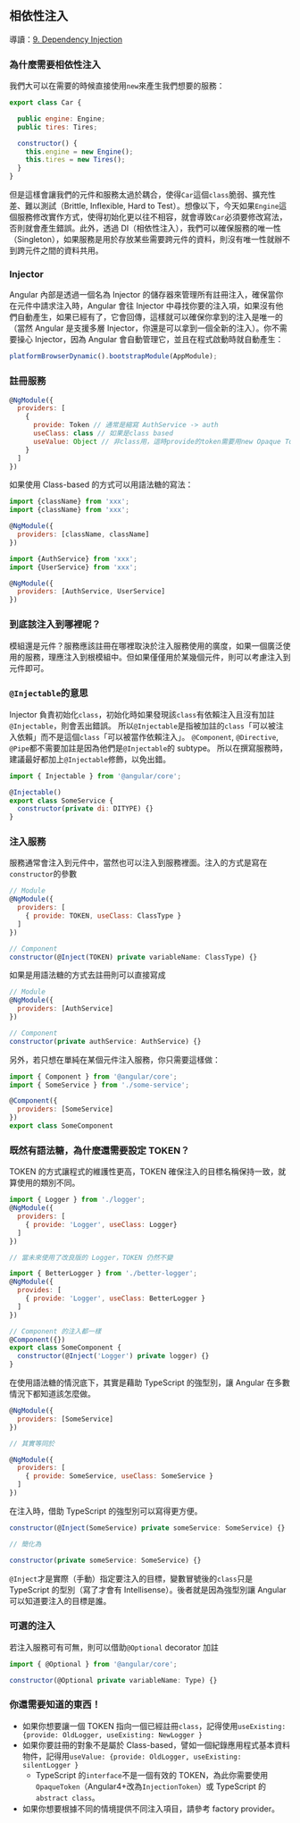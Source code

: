 ## 相依性注入
導讀：[9. Dependency Injection](https://angular.io/docs/ts/latest/guide/dependency-injection.html)


### 為什麼需要相依性注入
我們大可以在需要的時候直接使用`new`來產生我們想要的服務：

```javascript
export class Car {

  public engine: Engine;
  public tires: Tires;

  constructor() {
    this.engine = new Engine();
    this.tires = new Tires();
  }
}
```
但是這樣會讓我們的元件和服務太過於耦合，使得`Car`這個`class`脆弱、擴充性差、難以測試（Brittle, Inflexible, Hard to Test）。想像以下，今天如果`Engine`這個服務修改實作方式，使得初始化更以往不相容，就會導致`Car`必須要修改寫法，否則就會產生錯誤。此外，透過 DI（相依性注入），我們可以確保服務的唯一性（Singleton），如果服務是用於存放某些需要跨元件的資料，則沒有唯一性就辦不到跨元件之間的資料共用。


### Injector
Angular 內部是透過一個名為 Injector 的儲存器來管理所有註冊注入，確保當你在元件中請求注入時，Angular 會往 Injector 中尋找你要的注入項，如果沒有他們自動產生，如果已經有了，它會回傳，這樣就可以確保你拿到的注入是唯一的（當然 Angular 是支援多層 Injector，你還是可以拿到一個全新的注入）。你不需要操心 Injector，因為 Angular 會自動管理它，並且在程式啟動時就自動產生：

```javascript
platformBrowserDynamic().bootstrapModule(AppModule);
```


### 註冊服務
```javascript
@NgModule({
  providers: [
    {
      provide: Token // 通常是縮寫 AuthService -> auth
      useClass: class // 如果是class based
      useValue: Object // 非class用，這時provide的token需要用new Opaque Token 產生
    }
  ]
})
```

如果使用 Class-based 的方式可以用語法糖的寫法：
```javascript
import {className} from 'xxx';
import {className} from 'xxx';

@NgModule({
  providers: [className, className]
})

import {AuthService} from 'xxx';
import {UserService} from 'xxx';

@NgModule({
  providers: [AuthService, UserService]
})
```

### 到底該注入到哪裡呢？
模組還是元件？服務應該註冊在哪裡取決於注入服務使用的廣度，如果一個廣泛使用的服務，理應注入到根模組中。但如果僅僅用於某幾個元件，則可以考慮注入到元件即可。

### `@Injectable`的意思
Injector 負責初始化`class`，初始化時如果發現該`class`有依賴注入且沒有加註`@Injectable`，則會丟出錯誤。
所以`@Injectable`是指被加註的`class`「可以被注入依賴」而不是這個`class`「可以被當作依賴注入」。
`@Component`, `@Directive`, `@Pipe`都不需要加註是因為他們是`@Injectable`的 subtype。
所以在撰寫服務時，建議最好都加上`@Injectable`修飾，以免出錯。

```javascript
import { Injectable } from '@angular/core';

@Injectable()
export class SomeService {
  constructor(private di: DITYPE) {}
}
```


### 注入服務
服務通常會注入到元件中，當然也可以注入到服務裡面。注入的方式是寫在`constructor`的參數
```javascript
// Module
@NgModule({
  providers: [
    { provide: TOKEN, useClass: ClassType }
  ]
})

// Component
constructor(@Inject(TOKEN) private variableName: ClassType) {}
```
如果是用語法糖的方式去註冊則可以直接寫成
```javascript
// Module
@NgModule({
  providers: [AuthService]
})

// Component
constructor(private authService: AuthService) {}
```

另外，若只想在單純在某個元件注入服務，你只需要這樣做：
```javascript
import { Component } from '@angular/core';
import { SomeService } from './some-service';

@Component({
  providers: [SomeService]
})
export class SomeComponent
```


### 既然有語法糖，為什麼還需要設定 TOKEN？
TOKEN 的方式讓程式的維護性更高，TOKEN 確保注入的目標名稱保持一致，就算使用的類別不同。

```javascript
import { Logger } from './logger';
@NgModule({
  providers: [
    { provide: 'Logger', useClass: Logger}
  ]
})

// 當未來使用了改良版的 Logger，TOKEN 仍然不變

import { BetterLogger } from './better-logger';
@NgModule({
  provides: [
    { provide: 'Logger', useClass: BetterLogger }
  ]
})

// Component 的注入都一樣
@Component({})
export class SomeComponent {
  constructor(@Inject('Logger') private logger) {}
}
```

在使用語法糖的情況底下，其實是藉助 TypeScript 的強型別，讓 Angular 在多數情況下都知道該怎麼做。
```javascript
@NgModule({
  providers: [SomeService]
})

// 其實等同於

@NgModule({
  providers: [
    { provide: SomeService, useClass: SomeService }
  ]
})
```
在注入時，借助 TypeScript 的強型別可以寫得更方便。
```javascript
constructor(@Inject(SomeService) private someService: SomeService) {}

// 簡化為

constructor(private someService: SomeService) {}
```

`@Inject`才是實際（手動）指定要注入的目標，變數冒號後的`class`只是 TypeScript 的型別（寫了才會有 Intellisense）。後者就是因為強型別讓 Angular 可以知道要注入的目標是誰。


### 可選的注入
若注入服務可有可無，則可以借助`@Optional` decorator 加註
```javascript
import { @Optional } from '@angular/core';

constructor(@Optional private variableName: Type) {}
```

### 你還需要知道的東西！
- 如果你想要讓一個 TOKEN 指向一個已經註冊`class`，記得使用`useExisting: {provide: OldLogger, useExisting: NewLogger }`
- 如果你要註冊的對象不是屬於 Class-based，譬如一個紀錄應用程式基本資料物件，記得用`useValue: {provide: OldLogger, useExisting: silentLogger }`
  - TypeScript 的`interface`不是一個有效的 TOKEN，為此你需要使用`OpaqueToken`（Angular4+改為`InjectionToken`）或 TypeScript 的`abstract class`。
- 如果你想要根據不同的情境提供不同注入項目，請參考 factory provider。
